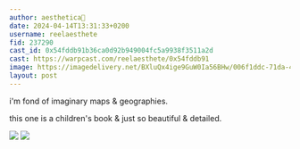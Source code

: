 ```yaml
---
author: aesthetica🎩
date: 2024-04-14T13:31:33+0200
username: reelaesthete
fid: 237290
cast_id: 0x54fddb91b36ca0d92b949004fc5a9938f3511a2d
cast: https://warpcast.com/reelaesthete/0x54fddb91
image: https://imagedelivery.net/BXluQx4ige9GuW0Ia56BHw/006f1ddc-71da-48db-f46d-5c6efd19aa00/original
layout: post
---
```

i'm fond of imaginary maps & geographies.   
  
this one is a children's book & just so beautiful & detailed.  

![](https://imagedelivery.net/BXluQx4ige9GuW0Ia56BHw/006f1ddc-71da-48db-f46d-5c6efd19aa00/original)
![](https://imagedelivery.net/BXluQx4ige9GuW0Ia56BHw/83efe4d7-1261-452e-2d17-bd178ca18e00/original)